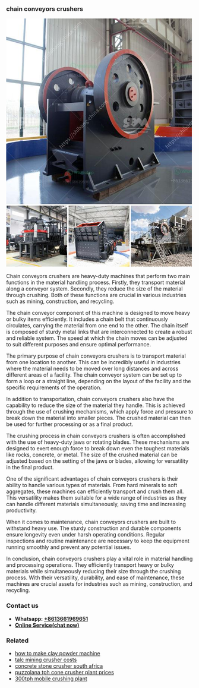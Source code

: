 <h3>chain conveyors crushers</h3><img src='1704791328.jpg' alt=''><p>Chain conveyors crushers are heavy-duty machines that perform two main functions in the material handling process. Firstly, they transport material along a conveyor system. Secondly, they reduce the size of the material through crushing. Both of these functions are crucial in various industries such as mining, construction, and recycling.</p><p>The chain conveyor component of this machine is designed to move heavy or bulky items efficiently. It includes a chain belt that continuously circulates, carrying the material from one end to the other. The chain itself is composed of sturdy metal links that are interconnected to create a robust and reliable system. The speed at which the chain moves can be adjusted to suit different purposes and ensure optimal performance.</p><p>The primary purpose of chain conveyors crushers is to transport material from one location to another. This can be incredibly useful in industries where the material needs to be moved over long distances and across different areas of a facility. The chain conveyor system can be set up to form a loop or a straight line, depending on the layout of the facility and the specific requirements of the operation.</p><p>In addition to transportation, chain conveyors crushers also have the capability to reduce the size of the material they handle. This is achieved through the use of crushing mechanisms, which apply force and pressure to break down the material into smaller pieces. The crushed material can then be used for further processing or as a final product.</p><p>The crushing process in chain conveyors crushers is often accomplished with the use of heavy-duty jaws or rotating blades. These mechanisms are designed to exert enough force to break down even the toughest materials like rocks, concrete, or metal. The size of the crushed material can be adjusted based on the setting of the jaws or blades, allowing for versatility in the final product.</p><p>One of the significant advantages of chain conveyors crushers is their ability to handle various types of materials. From hard minerals to soft aggregates, these machines can efficiently transport and crush them all. This versatility makes them suitable for a wide range of industries as they can handle different materials simultaneously, saving time and increasing productivity.</p><p>When it comes to maintenance, chain conveyors crushers are built to withstand heavy use. The sturdy construction and durable components ensure longevity even under harsh operating conditions. Regular inspections and routine maintenance are necessary to keep the equipment running smoothly and prevent any potential issues.</p><p>In conclusion, chain conveyors crushers play a vital role in material handling and processing operations. They efficiently transport heavy or bulky materials while simultaneously reducing their size through the crushing process. With their versatility, durability, and ease of maintenance, these machines are crucial assets for industries such as mining, construction, and recycling.</p><h3>Contact us</h3><ul><li><strong>Whatsapp:&nbsp;<a href="https://wa.me/8613661969651">+8613661969651</a></strong></li><li><a href="https://swt.shibang-china.com/?git&amp;zhl&amp;chain conveyors crushers"><strong>Online Service(chat now)</strong></a></li></ul><h3>Related</h3><ul><li><a href='how to make clay powder machine.md'>how to make clay powder machine</a></li><li><a href='talc mining crusher costs.md'>talc mining crusher costs</a></li><li><a href='concrete stone crusher south africa.md'>concrete stone crusher south africa</a></li><li><a href='puzzolana tph cone crusher plant prices.md'>puzzolana tph cone crusher plant prices</a></li><li><a href='300tph mobile crushing plant.md'>300tph mobile crushing plant</a></li></ul>
